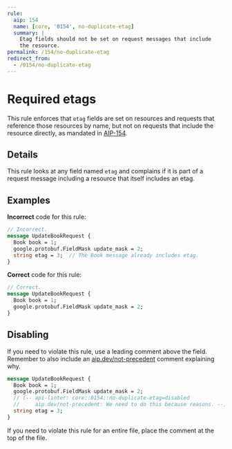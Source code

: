 ```yaml
---
rule:
  aip: 154
  name: [core, '0154', no-duplicate-etag]
  summary: |
    Etag fields should not be set on request messages that include
    the resource.
permalink: /154/no-duplicate-etag
redirect_from:
  - /0154/no-duplicate-etag
---
```


# Required etags

This rule enforces that `etag` fields are set on resources and requests that
reference those resources by name, but not on requests that include the
resource directly, as mandated in [AIP-154][].

## Details

This rule looks at any field named `etag` and complains if it is part of a
request message including a resource that itself includes an etag.

## Examples

**Incorrect** code for this rule:

```proto
// Incorrect.
message UpdateBookRequest {
  Book book = 1;
  google.protobuf.FieldMask update_mask = 2;
  string etag = 3;  // The Book message already includes etag.
}
```

**Correct** code for this rule:

```proto
// Correct.
message UpdateBookRequest {
  Book book = 1;
  google.protobuf.FieldMask update_mask = 2;
}
```

## Disabling

If you need to violate this rule, use a leading comment above the field.
Remember to also include an [aip.dev/not-precedent][] comment explaining why.

```proto
message UpdateBookRequest {
  Book book = 1;
  google.protobuf.FieldMask update_mask = 2;
  // (-- api-linter: core::0154::no-duplicate-etag=disabled
  //     aip.dev/not-precedent: We need to do this because reasons. --)
  string etag = 3;
}
```

If you need to violate this rule for an entire file, place the comment at the
top of the file.

[aip-154]: https://aip.dev/154
[aip.dev/not-precedent]: https://aip.dev/not-precedent
